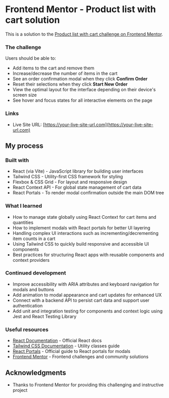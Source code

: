 # Frontend Mentor - Product list with cart solution

This is a solution to the [Product list with cart challenge on Frontend Mentor](https://www.frontendmentor.io/challenges/product-list-with-cart-5MmqLVAp_d).

### The challenge
Users should be able to:
- Add items to the cart and remove them
- Increase/decrease the number of items in the cart
- See an order confirmation modal when they click **Confirm Order**
- Reset their selections when they click **Start New Order**
- View the optimal layout for the interface depending on their device's screen size
- See hover and focus states for all interactive elements on the page


### Links

- Live Site URL: [https://your-live-site-url.com](https://your-live-site-url.com)

## My process

### Built with

- React (via Vite) - JavaScript library for building user interfaces
- Tailwind CSS - Utility-first CSS framework for styling
- Flexbox & CSS Grid - For layout and responsive design
- React Context API - For global state management of cart data
- React Portals - To render modal confirmation outside the main DOM tree

### What I learned

- How to manage state globally using React Context for cart items and quantities
- How to implement modals with React portals for better UI layering
- Handling complex UI interactions such as incrementing/decrementing item counts in a cart
- Using Tailwind CSS to quickly build responsive and accessible UI components
- Best practices for structuring React apps with reusable components and context providers

### Continued development

- Improve accessibility with ARIA attributes and keyboard navigation for modals and buttons
- Add animation to modal appearance and cart updates for enhanced UX
- Connect with a backend API to persist cart data and support user authentication
- Add unit and integration testing for components and context logic using Jest and React Testing Library

### Useful resources

- [React Documentation](https://reactjs.org/docs/getting-started.html) - Official React docs
- [Tailwind CSS Documentation](https://tailwindcss.com/docs) - Utility classes guide
- [React Portals](https://reactjs.org/docs/portals.html) - Official guide to React portals for modals
- [Frontend Mentor](https://www.frontendmentor.io) - Frontend challenges and community solutions


## Acknowledgments

- Thanks to Frontend Mentor for providing this challenging and instructive project  

